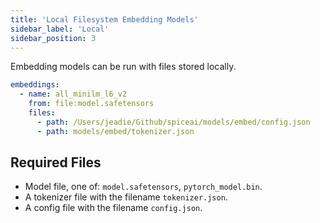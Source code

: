 ```yaml
---
title: 'Local Filesystem Embedding Models'
sidebar_label: 'Local'
sidebar_position: 3
---
```


Embedding models can be run with files stored locally.

```yaml
embeddings:
  - name: all_minilm_l6_v2
    from: file:model.safetensors
    files:
      - path: /Users/jeadie/Github/spiceai/models/embed/config.json
      - path: models/embed/tokenizer.json
```

## Required Files
 - Model file, one of: `model.safetensors`, `pytorch_model.bin`.
 - A tokenizer file with the filename `tokenizer.json`.
 - A config file with the filename `config.json`.
